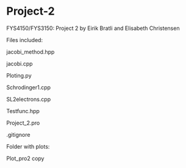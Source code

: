 # Project-2
FYS4150/FYS3150: Project 2 by Eirik Bratli and Elisabeth Christensen

Files included:

jacobi_method.hpp

jacobi.cpp 

Ploting.py 

Schrodinger1.cpp 

SL2electrons.cpp 

Testfunc.hpp

Project_2.pro

.gitignore

Folder with plots: 

Plot_pro2 copy


